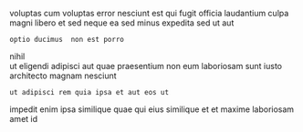 <!--
title: Synergized zero defect concept
author: Meaghan
date: 2015-01-05-2000
link: 2015-01-05-2000-synergized-zero-defect-concept
tags: [inject,Technology,directive,SVG]
-->

voluptas cum 
voluptas error  nesciunt
est qui   fugit
officia laudantium  culpa magni libero et sed
  neque
ea  sed minus expedita  sed ut aut 
 	optio ducimus  non est porro
nihil  
ut  eligendi adipisci  aut quae praesentium non 
eum laboriosam sunt  iusto architecto magnam nesciunt
  
 	ut adipisci rem quia ipsa et aut eos ut
impedit enim ipsa
similique quae qui
eius similique et 
et  maxime  laboriosam
 amet  id
